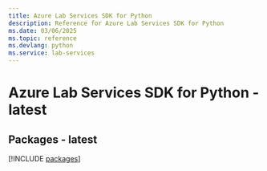 ```yaml
---
title: Azure Lab Services SDK for Python
description: Reference for Azure Lab Services SDK for Python
ms.date: 03/06/2025
ms.topic: reference
ms.devlang: python
ms.service: lab-services
---
```

# Azure Lab Services SDK for Python - latest
## Packages - latest
[!INCLUDE [packages](lab-services-index.md)]